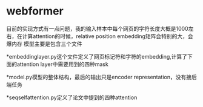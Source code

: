# webformer
目前的实现方式有一点问题，我的输入样本中每个网页的字符长度大概是1000左右，在计算attention的时候，relative position embedding矩阵会特别的大，会爆内存
模型主要是包含三个文件

*embeddinglayer.py这个文件定义了网页标记符和字符的embedding,计算了下面的attention layer中需要用到的四种mask

*model.py模型的整体结构，最后的输出只是encoder representation，没有接后端任务

*seqselfattention.py定义了论文中提到的四种attention

